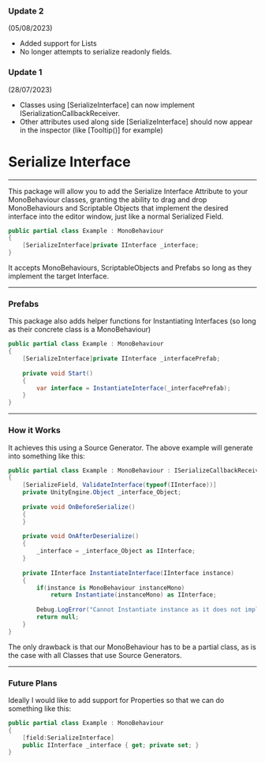 ### Update 2 
(05/08/2023)

- Added support for Lists
- No longer attempts to serialize readonly fields.

### Update 1 
(28/07/2023)

- Classes using [SerializeInterface] can now implement ISerializationCallbackReceiver.
- Other attributes used along side [SerializeInterface] should now appear in the inspector (like [Tooltip()] for example)

# Serialize Interface

___

This package will allow you to add the Serialize Interface Attribute to your MonoBehaviour classes, granting the ability
to drag and drop MonoBehaviours and Scriptable Objects that implement the desired interface into the editor window, just like
a normal Serialized Field.

```csharp
public partial class Example : MonoBehaviour 
{
    [SerializeInterface]private IInterface _interface;
}
```

It accepts MonoBehaviours, ScriptableObjects and Prefabs so long as they implement the target Interface.
___
### Prefabs

This package also adds helper functions for Instantiating Interfaces (so long as their concrete class is a MonoBehaviour)

```csharp
public partial class Example : MonoBehaviour 
{
    [SerializeInterface]private IInterface _interfacePrefab;
    
    private void Start()
    {
        var interface = InstantiateInterface(_interfacePrefab);
    }
}
```
___


### How it Works

It achieves this using a Source Generator. The above example will generate into something like this:

```csharp
public partial class Example : MonoBehaviour : ISerializeCallbackReceiver
{
    [SerializeField, ValidateInterface(typeof(IInterface))]
    private UnityEngine.Object _interface_Object;
    
    private void OnBeforeSerialize()
    {
    }
    
    private void OnAfterDeserialize()
    {
        _interface = _interface_Object as IInterface;
    }
    
    private IInterface InstantiateInterface(IInterface instance)
    {
        if(instance is MonoBehaviour instanceMono)
            return Instantiate(instanceMono) as IInterface;
            
        Debug.LogError("Cannot Instantiate instance as it does not implement IInterface");
        return null;
    }
}
``` 

The only drawback is that our MonoBehaviour has to be a partial class, as is the case with all Classes that use Source Generators.

___

### Future Plans

Ideally I would like to add support for Properties so that we can do something like this:

```csharp
public partial class Example : MonoBehaviour 
{
    [field:SerializeInterface]
    public IInterface _interface { get; private set; }
}
```

